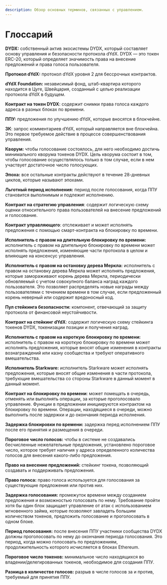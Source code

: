 ```yaml
---
description: Обзор основных терминов, связанных с управлением.
---
```


# Глоссарий

**DYDX:** собственный актив экосистемы DYDX, который составляет основу управления и безопасности протокола dYdX. DYDX — это токен ERC-20, который определяет значимость права на внесение предложений и права голоса пользователя.

**Протокол dYdX:** протокол dYdX уровня 2 для бессрочных контрактов.

**dYdX Foundation:** независимый фонд, штаб-квартира которого находится в Цуге, Швейцария, созданный с целью реализации протокола dYdX в будущем.

**Контракт на токен DYDX**: содержит снимки права голоса каждого адреса в разных блоках по времени.

**ППУ:** предложения по улучшению dYdX, которые вносятся в блокчейне.

**ЗК**: запрос комментариев dYdX, который направляется вне блокчейна. Это первое требуемое действие в процессе совершенствования управления.

**Кворум:** чтобы голосование состоялось, для него необходимо достичь минимального кворума токенов DYDX. Цель кворума состоит в том, чтобы голосование осуществлялось только в том случае, если в нем участвует достаточное число голосующих.

**Эпоха:** все остальные контракты действуют в течение 28-дневных циклов, которые называют эпохами.

**Льготный период исполнения:** период после голосования, когда ППУ становится выполнимым и подлежит исполнению.

**Контракт на стратегию управления**: содержит логическую схему оценки относительного права пользователей на внесение предложений и голосование.

**Контракт управляющего**: отслеживает и может исполнять предложения с помощью смарт-контракта на блокировку по времени.

**Исполнитель с правом на длительную блокировку по времени:** исполнитель с правом на длительную блокировку по времени может исполнять предложения, изменяющие части протокола в целом и влияющие на консенсус управления.

**Исполнитель с правом на остановку дерева Меркла:** исполнитель с правом на остановку дерева Меркла может исполнять предложения, которые замораживают корень дерева Меркла, периодически обновляемый с учетом совокупного баланса наград каждого пользователя. Это позволяет распределять новые награды между пользователями с течением времени в том случае, если предложенный корень неверный или содержит вредоносный код.

**Пул стейкинга безопасности:** компонент, отвечающий за защиту протокола от финансовой неустойчивости.

**Контракт на стейкинг dYdX**: содержит логическую схему стейкинга токенов DYDX, токенизации позиции и получения наград.

**Исполнитель с правом на короткую блокировку по времени:** исполнитель с правом на короткую блокировку по времени может исполнять предложения, которые вносят общие изменения в контракты вознаграждений или казну сообщества и требуют оперативного вмешательства.

**Исполнитель Starkware:** исполнитель Starkware может исполнять предложения, которые вносят общие изменения в части протокола, требующие вмешательства со стороны Starkware в данный момент в данный момент.

**Контракт на блокировку по времени**: может помещать в очередь, отменять или выполнять операции, за которые проголосовало управление. Функции в предложении инициируются контрактом на блокировку по времени. Операции, находящиеся в очереди, можно выполнить после задержки и до окончания периода исполнения.

**Задержка блокировки по времени:** задержка перед исполнением ППУ после его принятия и размещения в очереди.

**Пороговое число голосов:** чтобы в системе не создавались бесчисленные нежелательные предложения, установлено пороговое число, которое требует наличия у адреса определенного количества голосов для внесения какого-либо предложения.

**Право на внесение предложений:** стейкинг токена, позволяющий создавать и поддерживать предложения.

**Право голоса:** право голоса используется для голосования за существующие предложения или против них.

**Задержка голосования:** промежуток времени между созданием предложения и возможностью голосовать по нему. Требование пройти хотя бы один блок защищает управление от атак с использованием мгновенного займа, которые позволяют завладеть большим количеством токенов, предложить голосование и проголосовать в одном блоке.

**Период голосования:** после внесения ППУ участники сообщества DYDX должны проголосовать по нему до окончания периода голосования. Это период, когда можно голосовать по предложениям, продолжительность которого исчисляется в блоках Ethereum.

**Пороговое число токенов:** минимальное число находящихся во владении/делегированных токенов, необходимое для создания ППУ.

**Разница в количестве голосов:** разрыв в числе голосов за и против, требуемый для принятия ППУ.
